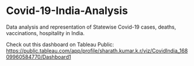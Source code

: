 # Covid-19-India-Analysis
Data analysis and representation of Statewise Covid-19 cases, deaths, vaccinations, hospitality in India.

Check out this dashboard on Tableau Public: https://public.tableau.com/app/profile/sharath.kumar.k.r/viz/CovidIndia_16809960584770/Dashboard1
